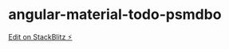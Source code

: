 # angular-material-todo-psmdbo

[Edit on StackBlitz ⚡️](https://stackblitz.com/edit/angular-material-todo-psmdbo)